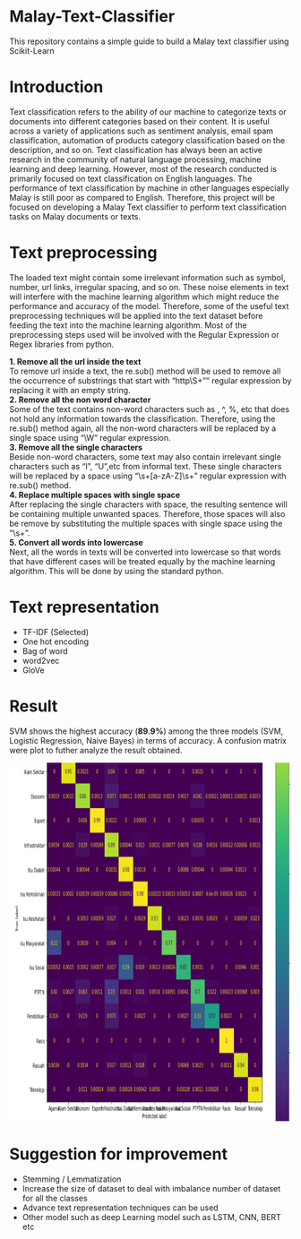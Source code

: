 # Malay-Text-Classifier
This repository contains a simple guide to build a Malay text classifier using Scikit-Learn

# Introduction
Text classification refers to the ability of our machine to categorize texts or documents into
different categories based on their content. It is useful across a variety of applications such as
sentiment analysis, email spam classification, automation of products category classification
based on the description, and so on. Text classification has always been an active research in
the community of natural language processing, machine learning and deep learning. However,
most of the research conducted is primarily focused on text classification on English languages.
The performance of text classification by machine in other languages especially Malay is still
poor as compared to English. Therefore, this project will be focused on developing a Malay
Text classifier to perform text classification tasks on Malay documents or texts.

# Text preprocessing
The loaded text might contain some irrelevant information such as symbol, number, url links,
irregular spacing, and so on. These noise elements in text will interfere with the machine
learning algorithm which might reduce the performance and accuracy of the model. Therefore,
some of the useful text preprocessing techniques will be applied into the text dataset before
feeding the text into the machine learning algorithm. Most of the preprocessing steps used will
be involved with the Regular Expression or Regex libraries from python.

**1. Remove all the url inside the text**\
To remove url inside a text, the re.sub() method will be used to remove all the
occurrence of substrings that start with “http\S+”” regular expression by replacing it
with an empty string.\
**2. Remove all the non word character**\
Some of the text contains non-word characters such as , ^, %, etc that does not hold any
information towards the classification. Therefore, using the re.sub() method again, all
the non-word characters will be replaced by a single space using “\W” regular
expression.\
**3. Remove all the single characters**\
Beside non-word characters, some text may also contain irrelevant single characters
such as “I”, “U”,etc from informal text. These single characters will be replaced by a
space using “\s+[a-zA-Z]\s+” regular expression with re.sub() method.\
**4. Replace multiple spaces with single space**\
After replacing the single characters with space, the resulting sentence will be
containing multiple unwanted spaces. Therefore, those spaces will also be remove by
substituting the multiple spaces with single space using the “\s+”.\
**5. Convert all words into lowercase**\
Next, all the words in texts will be converted into lowercase so that words that have
different cases will be treated equally by the machine learning algorithm. This will be
done by using the standard python.

# Text representation
- TF-IDF (Selected)
- One hot encoding
- Bag of word
- word2vec
- GloVe

# Result
SVM shows the highest accuracy (**89.9%**) among the three models (SVM, Logistic Regression, Naive Bayes) in terms of accuracy.
A confusion matrix were plot to futher analyze the result obtained.

<img src="images/confusion.png" width="800" height="640">

# Suggestion for improvement
- Stemming / Lemmatization
- Increase the size of dataset to deal with imbalance number of dataset for all the classes
- Advance text representation techniques can be used
- Other model such as deep Learning model such as LSTM, CNN, BERT etc
